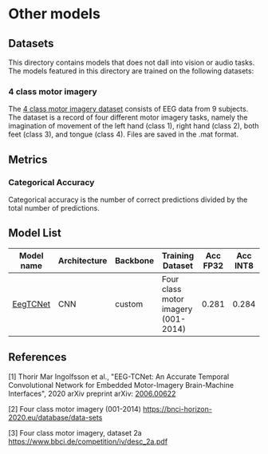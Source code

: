 # Other models

## Datasets

This directory contains models that does not dall into vision or audio tasks.
The models featured in this directory are trained on the following datasets:

### 4 class motor imagery

The [4 class motor imagery dataset](https://www.bbci.de/competition/iv/desc_2a.pdf) consists of EEG data from 9
subjects. The dataset is a record of four different motor imagery tasks, namely the imagination of movement of the left
hand (class 1), right hand (class 2), both
feet (class 3), and tongue (class 4). Files are saved in the .mat format.

## Metrics

### Categorical Accuracy

Categorical accuracy is the number of correct predictions divided by the total number of predictions.

## Model List

 Model name                       | Architecture | Backbone | Training Dataset                    | Acc FP32 | Acc INT8 | Input size       | OPS  | Params | FP32 Size | INT8 Size | Compatibility 
----------------------------------|--------------|----------|-------------------------------------|----------|----------|------------------|------|--------|-----------|-----------|---------------
 [EegTCNet](./eegTCNet/README.md) | CNN          | custom   | Four class motor imagery (001-2014) | 0.281    | 0.284    | (1, 1, 22, 1125) | 14 M | 4096   | 32 KB     | 28 KB     | i.MX 8MP, i.MX 93      

## References

[1] Thorir Mar Ingolfsson et al., "EEG-TCNet: An Accurate Temporal Convolutional Network for Embedded Motor-Imagery
Brain-Machine Interfaces", 2020 arXiv preprint arXiv: [2006.00622](https://arxiv.org/pdf/2006.00622.pdf)

[2] Four class motor imagery (001-2014) https://bnci-horizon-2020.eu/database/data-sets

[3] Four class motor imagery, dataset 2a https://www.bbci.de/competition/iv/desc_2a.pdf